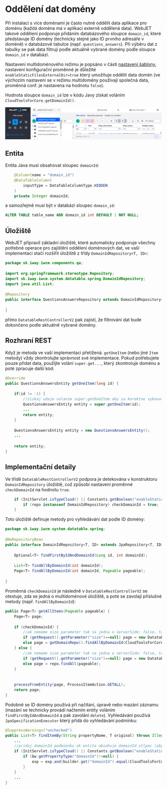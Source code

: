 # Oddělení dat domény

Při instalaci s více doménami je často nutné oddělit data aplikace pro doménu (každá doména má v aplikaci externě oddělená data). WebJET takové oddělení podporuje přidáním databázového sloupce `domain_id`, které představuje ID domény (technicky stejné jako ID prvního adresáře v doméně) v databázové tabulce (např. `questions_answers`). Při výběru dat z tabulky se pak data filtrují podle aktuálně vybrané domény podle sloupce `domain_id` v databázi.

Nastavení multidoménového režimu je popsáno v části [nastavení šablony](../../frontend/setup/README.md#správa-více-domén), nastavení konfigurační proměnné je důležité `enableStaticFilesExternalDir=true` který umožňuje oddělit data domén (ve výchozím nastavení se v režimu multidomény používají společná data, proměnná conf. je nastavena na hodnotu `false`).

Hodnota sloupce `domain_id` lze v kódu Javy získat voláním `CloudToolsForCore.getDomainId()`.

![](../../redactor/webpages/domain-select.png)

## Entita

Entita Java musí obsahovat sloupec `domainId`:

```java
    @Column(name = "domain_id")
	@DataTableColumn(
        inputType = DataTableColumnType.HIDDEN
    )
	private Integer domainId;
```

a samozřejmě musí být v databázi sloupec `domain_id`:

```sql
ALTER TABLE table_name ADD domain_id int DEFAULT 1 NOT NULL;
```

## Úložiště

WebJET připravil základní úložiště, které automaticky podporuje všechny potřebné operace pro zajištění oddělení doménových dat, ve vaší implementaci stačí rozšířit úložiště z třídy `DomainIdRepository<T, ID>`:

```java
package sk.iway.iwcm.components.qa;

import org.springframework.stereotype.Repository;
import sk.iway.iwcm.system.datatable.spring.DomainIdRepository;
import java.util.List;

@Repository
public interface QuestionsAnswersRepository extends DomainIdRepository<QuestionsAnswersEntity, Long> {

}
```

přímo `DatatableRestControllerV2` pak zajistí, že filtrování dat bude dokončeno podle aktuálně vybrané domény.

## Rozhraní REST

Když je metoda ve vaší implementaci přetížená. `getOneItem` (nebo jiné `Item` metody) vždy zkontrolujte správnost své implementace. Pokud potřebujete pouze přidat data, použijte volání `super.get...`, který zkontroluje doménu a poté zpracuje další kód:

```java
@Override
public QuestionsAnswersEntity getOneItem(long id) {

    if(id != -1) {
        //ziskaj udaje volanim super.getOneItem aby sa korektne vykonalo porovnanie domain_id stlpca
        QuestionsAnswersEntity entity = super.getOneItem(id);
        ...
        return entity;
    }

    QuestionsAnswersEntity entity = new QuestionsAnswersEntity();
    ...

    return entity;
}
```

## Implementační detaily

Ve třídě `DatatableRestControllerV2` podpora je detekována v konstruktoru `DomainIdRepository` úložiště, což způsobí nastavení proměnné `checkDomainId` na hodnotu `true`.

```java
    if (InitServlet.isTypeCloud() || Constants.getBoolean("enableStaticFilesExternalDir")==true) {
		if (repo instanceof DomainIdRepository) checkDomainId = true;
	}
```

Toto úložiště definuje metody pro vyhledávání dat podle ID domény:

```java
package sk.iway.iwcm.system.datatable.spring;

@NoRepositoryBean
public interface DomainIdRepository<T, ID> extends JpaRepository<T, ID>, JpaSpecificationExecutor<T> {

    Optional<T> findFirstByIdAndDomainId(Long id, int domainId);

    List<T> findAllByDomainId(int domainId);
    Page<T> findAllByDomainId(int domainId, Pageable pageable);

}
```

Proměnná `checkDomainId` je následně v `DatatableRestControllerV2` se otestuje, zda se jedná o multidoménové úložiště, a poté se zavolají příslušné metody (např. `findAllByDomainId`):

```java
public Page<T> getAllItems(Pageable pageable) {
    Page<T> page;

    if (checkDomainId) {
        //ak nemame size parameter tak sa jedna o serverSide: false, takze pageable nemame pouzit
        if (getRequest().getParameter("size")==null) page = new DatatablePageImpl<>(getDomainRepo().findAllByDomainId(CloudToolsForCore.getDomainId()));
        else page = getDomainRepo().findAllByDomainId(CloudToolsForCore.getDomainId(), pageable);
    } else {
        //ak nemame size parameter tak sa jedna o serverSide: false, takze pageable nemame pouzit
        if (getRequest().getParameter("size")==null) page = new DatatablePageImpl<>(repo.findAll());
        else page = repo.findAll(pageable);
    }


    processFromEntity(page, ProcessItemAction.GETALL);
    return page;
}
```

Podobně se ID domény používá při načítání, úpravě nebo mazání záznamu (mazání se technicky provádí načtením entity voláním `findFirstByIdAndDomainId` a pak zavolání `delete`). Vyhledávání používá `JpaSpecificationExecutor` který přidá do vyhledávání podmínku:

```java
@SuppressWarnings("unchecked")
public List<T> findItemBy(String propertyName, T original) throws IllegalAccessException, NoSuchMethodException, InvocationTargetException, InstantiationException {
    ...
    //pridaj domainId podmienku ak entita obsahuje domainId stlpec (aby sa neaktualizovali entity v inej domene)
    if (InitServlet.isTypeCloud() || Constants.getBoolean("enableStaticFilesExternalDir")==true) {
        if (bw.getPropertyType("domainId")!=null) {
            exp = exp.and(builder.get("domainId").equal(CloudToolsForCore.getDomainId()));
        }
    }
    ...
}
```
